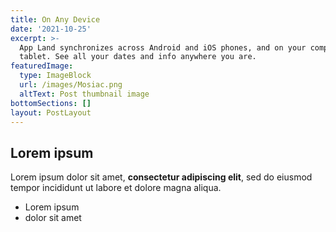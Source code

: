 ```yaml
---
title: On Any Device
date: '2021-10-25'
excerpt: >-
  App Land synchronizes across Android and iOS phones, and on your computer or
  tablet. See all your dates and info anywhere you are.
featuredImage:
  type: ImageBlock
  url: /images/Mosiac.png
  altText: Post thumbnail image
bottomSections: []
layout: PostLayout
---
```

## Lorem ipsum

Lorem ipsum dolor sit amet, **consectetur adipiscing elit**, sed do eiusmod tempor incididunt ut labore et dolore magna aliqua.

- Lorem ipsum
- dolor sit amet